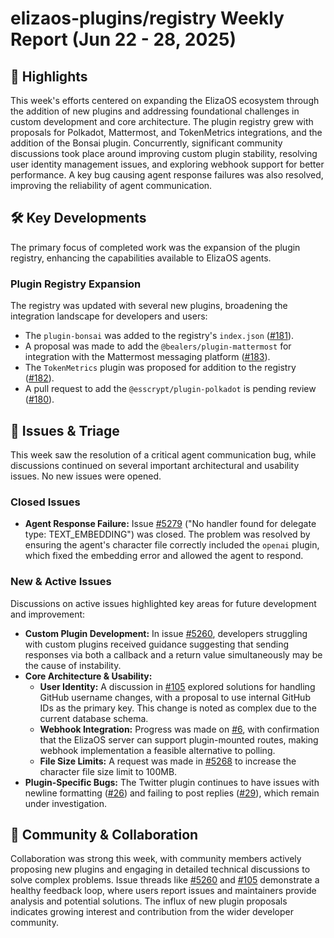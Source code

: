 # elizaos-plugins/registry Weekly Report (Jun 22 - 28, 2025)

## 🚀 Highlights
This week's efforts centered on expanding the ElizaOS ecosystem through the addition of new plugins and addressing foundational challenges in custom development and core architecture. The plugin registry grew with proposals for Polkadot, Mattermost, and TokenMetrics integrations, and the addition of the Bonsai plugin. Concurrently, significant community discussions took place around improving custom plugin stability, resolving user identity management issues, and exploring webhook support for better performance. A key bug causing agent response failures was also resolved, improving the reliability of agent communication.

## 🛠️ Key Developments
The primary focus of completed work was the expansion of the plugin registry, enhancing the capabilities available to ElizaOS agents.

### Plugin Registry Expansion
The registry was updated with several new plugins, broadening the integration landscape for developers and users:
- The `plugin-bonsai` was added to the registry's `index.json` ([#181](https://github.com/elizaos-plugins/registry/pull/181)).
- A proposal was made to add the `@bealers/plugin-mattermost` for integration with the Mattermost messaging platform ([#183](https://github.com/elizaos-plugins/registry/pull/183)).
- The `TokenMetrics` plugin was proposed for addition to the registry ([#182](https://github.com/elizaos-plugins/registry/pull/182)).
- A pull request to add the `@esscrypt/plugin-polkadot` is pending review ([#180](https://github.com/elizaos-plugins/registry/pull/180)).

## 🐛 Issues & Triage
This week saw the resolution of a critical agent communication bug, while discussions continued on several important architectural and usability issues. No new issues were opened.

### Closed Issues
- **Agent Response Failure:** Issue [#5279](https://github.com/elizaos-plugins/registry/issues/5279) ("No handler found for delegate type: TEXT_EMBEDDING") was closed. The problem was resolved by ensuring the agent's character file correctly included the `openai` plugin, which fixed the embedding error and allowed the agent to respond.

### New & Active Issues
Discussions on active issues highlighted key areas for future development and improvement:
- **Custom Plugin Development:** In issue [#5260](https://github.com/elizaos-plugins/registry/issues/5260), developers struggling with custom plugins received guidance suggesting that sending responses via both a callback and a return value simultaneously may be the cause of instability.
- **Core Architecture & Usability:**
    - **User Identity:** A discussion in [#105](https://github.com/elizaos-plugins/registry/issues/105) explored solutions for handling GitHub username changes, with a proposal to use internal GitHub IDs as the primary key. This change is noted as complex due to the current database schema.
    - **Webhook Integration:** Progress was made on [#6](https://github.com/elizaos-plugins/registry/issues/6), with confirmation that the ElizaOS server can support plugin-mounted routes, making webhook implementation a feasible alternative to polling.
    - **File Size Limits:** A request was made in [#5268](https://github.com/elizaos-plugins/registry/issues/5268) to increase the character file size limit to 100MB.
- **Plugin-Specific Bugs:** The Twitter plugin continues to have issues with newline formatting ([#26](https://github.com/elizaos-plugins/registry/issues/26)) and failing to post replies ([#29](https://github.com/elizaos-plugins/registry/issues/29)), which remain under investigation.

## 💬 Community & Collaboration
Collaboration was strong this week, with community members actively proposing new plugins and engaging in detailed technical discussions to solve complex problems. Issue threads like [#5260](https://github.com/elizaos-plugins/registry/issues/5260) and [#105](https://github.com/elizaos-plugins/registry/issues/105) demonstrate a healthy feedback loop, where users report issues and maintainers provide analysis and potential solutions. The influx of new plugin proposals indicates growing interest and contribution from the wider developer community.